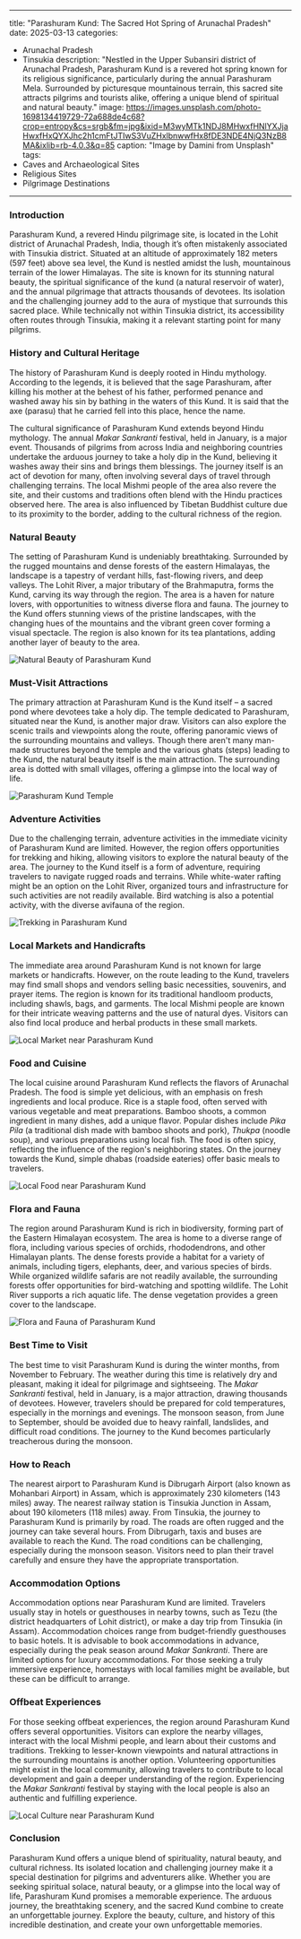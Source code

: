 
---
title: "Parashuram Kund: The Sacred Hot Spring of Arunachal Pradesh"
date: 2025-03-13
categories:
  - Arunachal Pradesh
  - Tinsukia
description: "Nestled in the Upper Subansiri district of Arunachal Pradesh, Parashuram Kund is a revered hot spring known for its religious significance, particularly during the annual Parashuram Mela. Surrounded by picturesque mountainous terrain, this sacred site attracts pilgrims and tourists alike, offering a unique blend of spiritual and natural beauty."
image: https://images.unsplash.com/photo-1698134419729-72a688de4c68?crop=entropy&cs=srgb&fm=jpg&ixid=M3wyMTk1NDJ8MHwxfHNlYXJjaHwxfHxQYXJhc2h1cmFtJTIwS3VuZHxlbnwwfHx8fDE3NDE4NjQ3NzB8MA&ixlib=rb-4.0.3&q=85
caption: "Image by Damini from Unsplash"
tags: 
  - Caves and Archaeological Sites
  - Religious Sites
  - Pilgrimage Destinations
---


### **Introduction**

Parashuram Kund, a revered Hindu pilgrimage site, is located in the Lohit district of Arunachal Pradesh, India, though it’s often mistakenly associated with Tinsukia district. Situated at an altitude of approximately 182 meters (597 feet) above sea level, the Kund is nestled amidst the lush, mountainous terrain of the lower Himalayas. The site is known for its stunning natural beauty, the spiritual significance of the kund (a natural reservoir of water), and the annual pilgrimage that attracts thousands of devotees. Its isolation and the challenging journey add to the aura of mystique that surrounds this sacred place. While technically not within Tinsukia district, its accessibility often routes through Tinsukia, making it a relevant starting point for many pilgrims.

### **History and Cultural Heritage**

The history of Parashuram Kund is deeply rooted in Hindu mythology. According to the legends, it is believed that the sage Parashuram, after killing his mother at the behest of his father, performed penance and washed away his sin by bathing in the waters of this Kund. It is said that the axe (parasu) that he carried fell into this place, hence the name.

The cultural significance of Parashuram Kund extends beyond Hindu mythology. The annual *Makar Sankranti* festival, held in January, is a major event. Thousands of pilgrims from across India and neighboring countries undertake the arduous journey to take a holy dip in the Kund, believing it washes away their sins and brings them blessings. The journey itself is an act of devotion for many, often involving several days of travel through challenging terrains. The local Mishmi people of the area also revere the site, and their customs and traditions often blend with the Hindu practices observed here. The area is also influenced by Tibetan Buddhist culture due to its proximity to the border, adding to the cultural richness of the region.

###  **Natural Beauty**

The setting of Parashuram Kund is undeniably breathtaking. Surrounded by the rugged mountains and dense forests of the eastern Himalayas, the landscape is a tapestry of verdant hills, fast-flowing rivers, and deep valleys. The Lohit River, a major tributary of the Brahmaputra, forms the Kund, carving its way through the region. The area is a haven for nature lovers, with opportunities to witness diverse flora and fauna. The journey to the Kund offers stunning views of the pristine landscapes, with the changing hues of the mountains and the vibrant green cover forming a visual spectacle. The region is also known for its tea plantations, adding another layer of beauty to the area.

<img src="placeholder_image_parashuram_kund_natural_beauty.jpg" alt="Natural Beauty of Parashuram Kund">

### **Must-Visit Attractions**

The primary attraction at Parashuram Kund is the Kund itself – a sacred pond where devotees take a holy dip. The temple dedicated to Parashuram, situated near the Kund, is another major draw. Visitors can also explore the scenic trails and viewpoints along the route, offering panoramic views of the surrounding mountains and valleys. Though there aren't many man-made structures beyond the temple and the various ghats (steps) leading to the Kund, the natural beauty itself is the main attraction. The surrounding area is dotted with small villages, offering a glimpse into the local way of life.

<img src="placeholder_image_parashuram_kund_temple.jpg" alt="Parashuram Kund Temple">

### **Adventure Activities**

Due to the challenging terrain, adventure activities in the immediate vicinity of Parashuram Kund are limited. However, the region offers opportunities for trekking and hiking, allowing visitors to explore the natural beauty of the area. The journey to the Kund itself is a form of adventure, requiring travelers to navigate rugged roads and terrains. While white-water rafting might be an option on the Lohit River, organized tours and infrastructure for such activities are not readily available. Bird watching is also a potential activity, with the diverse avifauna of the region.

<img src="placeholder_image_parashuram_kund_trekking.jpg" alt="Trekking in Parashuram Kund">

### **Local Markets and Handicrafts**

The immediate area around Parashuram Kund is not known for large markets or handicrafts. However, on the route leading to the Kund, travelers may find small shops and vendors selling basic necessities, souvenirs, and prayer items. The region is known for its traditional handloom products, including shawls, bags, and garments. The local Mishmi people are known for their intricate weaving patterns and the use of natural dyes. Visitors can also find local produce and herbal products in these small markets.

<img src="placeholder_image_parashuram_kund_local_market.jpg" alt="Local Market near Parashuram Kund">

### **Food and Cuisine**

The local cuisine around Parashuram Kund reflects the flavors of Arunachal Pradesh. The food is simple yet delicious, with an emphasis on fresh ingredients and local produce. Rice is a staple food, often served with various vegetable and meat preparations. Bamboo shoots, a common ingredient in many dishes, add a unique flavor. Popular dishes include *Pika Pila* (a traditional dish made with bamboo shoots and pork), *Thukpa* (noodle soup), and various preparations using local fish. The food is often spicy, reflecting the influence of the region's neighboring states. On the journey towards the Kund, simple dhabas (roadside eateries) offer basic meals to travelers.

<img src="placeholder_image_parashuram_kund_local_food.jpg" alt="Local Food near Parashuram Kund">

### **Flora and Fauna**

The region around Parashuram Kund is rich in biodiversity, forming part of the Eastern Himalayan ecosystem. The area is home to a diverse range of flora, including various species of orchids, rhododendrons, and other Himalayan plants. The dense forests provide a habitat for a variety of animals, including tigers, elephants, deer, and various species of birds. While organized wildlife safaris are not readily available, the surrounding forests offer opportunities for bird-watching and spotting wildlife. The Lohit River supports a rich aquatic life. The dense vegetation provides a green cover to the landscape.

<img src="placeholder_image_parashuram_kund_flora_fauna.jpg" alt="Flora and Fauna of Parashuram Kund">

### **Best Time to Visit**

The best time to visit Parashuram Kund is during the winter months, from November to February. The weather during this time is relatively dry and pleasant, making it ideal for pilgrimage and sightseeing. The *Makar Sankranti* festival, held in January, is a major attraction, drawing thousands of devotees. However, travelers should be prepared for cold temperatures, especially in the mornings and evenings. The monsoon season, from June to September, should be avoided due to heavy rainfall, landslides, and difficult road conditions. The journey to the Kund becomes particularly treacherous during the monsoon.

### **How to Reach**

The nearest airport to Parashuram Kund is Dibrugarh Airport (also known as Mohanbari Airport) in Assam, which is approximately 230 kilometers (143 miles) away. The nearest railway station is Tinsukia Junction in Assam, about 190 kilometers (118 miles) away. From Tinsukia, the journey to Parashuram Kund is primarily by road. The roads are often rugged and the journey can take several hours. From Dibrugarh, taxis and buses are available to reach the Kund. The road conditions can be challenging, especially during the monsoon season. Visitors need to plan their travel carefully and ensure they have the appropriate transportation.

### **Accommodation Options**

Accommodation options near Parashuram Kund are limited. Travelers usually stay in hotels or guesthouses in nearby towns, such as Tezu (the district headquarters of Lohit district), or make a day trip from Tinsukia (in Assam). Accommodation choices range from budget-friendly guesthouses to basic hotels. It is advisable to book accommodations in advance, especially during the peak season around *Makar Sankranti*. There are limited options for luxury accommodations. For those seeking a truly immersive experience, homestays with local families might be available, but these can be difficult to arrange.

### **Offbeat Experiences**

For those seeking offbeat experiences, the region around Parashuram Kund offers several opportunities. Visitors can explore the nearby villages, interact with the local Mishmi people, and learn about their customs and traditions. Trekking to lesser-known viewpoints and natural attractions in the surrounding mountains is another option. Volunteering opportunities might exist in the local community, allowing travelers to contribute to local development and gain a deeper understanding of the region. Experiencing the *Makar Sankranti* festival by staying with the local people is also an authentic and fulfilling experience.

<img src="placeholder_image_parashuram_kund_local_culture.jpg" alt="Local Culture near Parashuram Kund">

### **Conclusion**

Parashuram Kund offers a unique blend of spirituality, natural beauty, and cultural richness. Its isolated location and challenging journey make it a special destination for pilgrims and adventurers alike. Whether you are seeking spiritual solace, natural beauty, or a glimpse into the local way of life, Parashuram Kund promises a memorable experience. The arduous journey, the breathtaking scenery, and the sacred Kund combine to create an unforgettable journey. Explore the beauty, culture, and history of this incredible destination, and create your own unforgettable memories.



